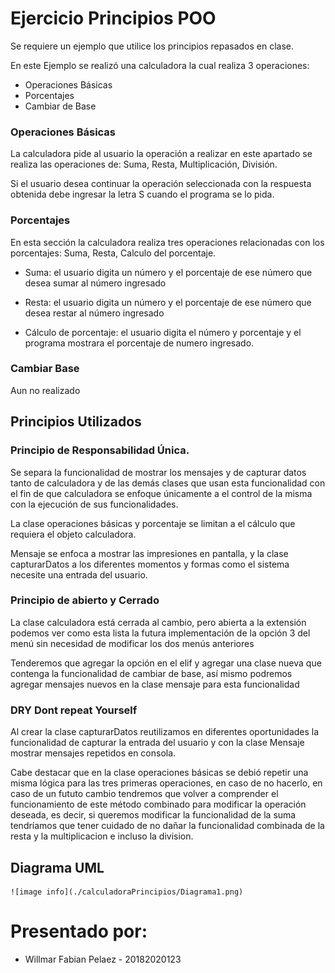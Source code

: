 # Ejercicio Principios POO

Se requiere un ejemplo que utilice los principios repasados en clase.

En este Ejemplo se realizó una calculadora la cual realiza 3 operaciones:

* Operaciones Básicas
* Porcentajes
* Cambiar de Base

### Operaciones Básicas

La calculadora pide al usuario la operación a realizar en este apartado se realiza las operaciones de: Suma, Resta, Multiplicación, División. 

Si el usuario desea continuar la operación seleccionada con la respuesta obtenida debe ingresar la letra S cuando el programa se lo pida.

### Porcentajes

En esta sección la calculadora realiza tres operaciones relacionadas con los porcentajes: Suma, Resta, Calculo del porcentaje.

* Suma: el usuario digita un número y el porcentaje de ese número que desea sumar al número ingresado

* Resta: el usuario digita un número y el porcentaje de ese número que desea restar al número ingresado

* Cálculo de porcentaje: el usuario digita el número y porcentaje y el programa mostrara el porcentaje de numero ingresado.

### Cambiar Base

Aun no realizado

## Principios Utilizados

### Principio de Responsabilidad Única.

Se separa la funcionalidad de mostrar los mensajes y de capturar datos tanto de calculadora y de las demás clases que usan esta funcionalidad con el fin de que calculadora se enfoque únicamente a el control de la misma con la ejecución de sus funcionalidades.

La clase operaciones básicas y porcentaje se limitan a el cálculo que requiera el objeto calculadora.

Mensaje se enfoca a mostrar las impresiones en pantalla, y la clase capturarDatos a los diferentes momentos y formas como el sistema necesite una entrada del usuario.

### Principio de abierto y Cerrado

La clase calculadora está cerrada al cambio, pero abierta a la extensión podemos ver como esta lista la futura implementación de la opción 3 del menú sin necesidad de modificar los dos menús anteriores

Tenderemos que agregar la opción en el elif y agregar una clase nueva que contenga la funcionalidad de cambiar de base, así mismo podremos agregar mensajes nuevos en la clase mensaje para esta funcionalidad

### DRY Dont repeat Yourself

Al crear la clase capturarDatos reutilizamos en diferentes oportunidades la funcionalidad de capturar la entrada del usuario y con la clase Mensaje mostrar mensajes repetidos en consola.

Cabe destacar que en la clase operaciones básicas se debió repetir una misma lógica para las tres primeras operaciones, en caso de no hacerlo, en caso de un fututo cambio tendremos que volver a comprender el funcionamiento de este método combinado para modificar la operación deseada, es decir, si queremos modificar la funcionalidad de la suma tendríamos que tener cuidado de no dañar la funcionalidad combinada de la resta y la multiplicacion e incluso la division.

## Diagrama UML

    ![image info](./calculadoraPrincipios/Diagrama1.png)

# Presentado por:

* Willmar Fabian Pelaez - 20182020123

